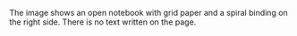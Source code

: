 The image shows an open notebook with grid paper and a spiral binding on the right side. There is no text written on the page.